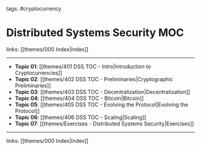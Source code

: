 tags: #cryptocurrency 

# Distributed Systems Security MOC

links: [[themes/000 Index|Index]]

---

- **Topic 01**: [[themes/401 DSS TOC - Intro|Introduction to Cryptocurrencies]]
- **Topic 02**: [[themes/402 DSS TOC - Preliminaries|Cryptographic Preliminaries]]
- **Topic 03**: [[themes/403 DSS TOC - Decentralization|Decentralization]]
- **Topic 04**: [[themes/404 DSS TOC - Bitcoin|Bitcoin]]
- **Topic 05**: [[themes/405 DSS TOC - Evolving the Protocol|Evolving the Protocol]]
- **Topic 06**: [[themes/406 DSS TOC - Scaling|Scaling]]
- **Topic 07**: [[themes/Exercises - Distributed Systems Security|Exercises]]

---
links: [[themes/000 Index|Index]]